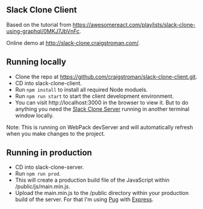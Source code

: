 ## Slack Clone Client

Based on the tutorial from https://awesomereact.com/playlists/slack-clone-using-graphql/0MKJ7JbVnFc.

Online demo at http://slack-clone.craigstroman.com/.

## Running locally

- Clone the repo at https://github.com/craigstroman/slack-clone-client.git.
- CD into slack-clone-client.
- Run `npm install` to install all required Node moduels.
- Run `npm run start` to start the client development environment.
- You can visit http://localhost:3000 in the browser to view it. But to do anything you need the
  [Slack Clone Server](https://github.com/craigstroman/slack-clone-server) running in another terminal window locally.

Note: This is running on WebPack devServer and will automatically refresh when you make changes to the project.

## Running in production

- CD into slack-clone-server.
- Run `npm run prod`.
- This will create a production build file of the JavaScript within /public/js/main.min.js.
- Upload the main.min.js to the /public directory within your production build of the server. For that I'm using [Pug](https://pugjs.org/api/getting-started.html) with [Express](https://expressjs.com/).
